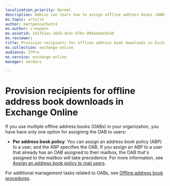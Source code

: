 ```yaml
---
localization_priority: Normal
description: Admins can learn how to assign offline address books (OABs) to mailboxes in Exchange Online.
ms.topic: article
author: mattpennathe3rd
ms.author: v-mapenn
ms.assetid: 141751ac-16d3-4e3c-b70c-004aeedcb5a0
ms.reviewer: 
title: Provision recipients for offline address book downloads in Exchange Online
ms.collection: exchange-online
audience: ITPro
ms.service: exchange-online
manager: serdars

---
```


# Provision recipients for offline address book downloads in Exchange Online

If you use multiple offline address books (OABs) in your organization, you have have only one option for assigning the OAB to users:

- **Per address book policy**: You can assign an address book policy (ABP) to a user, and the ABP specifies the OAB. If you assign an ABP to a user that already has an OAB assigned to their mailbox, the OAB that's assigned to the mailbox will take precedence. For more information, see [Assign an address book policy to mail users](../../address-books/address-book-policies/assign-an-address-book-policy-to-mail-users.md).

For additional management tasks related to OABs, see [Offline address book procedures](offline-address-book-procedures.md).
